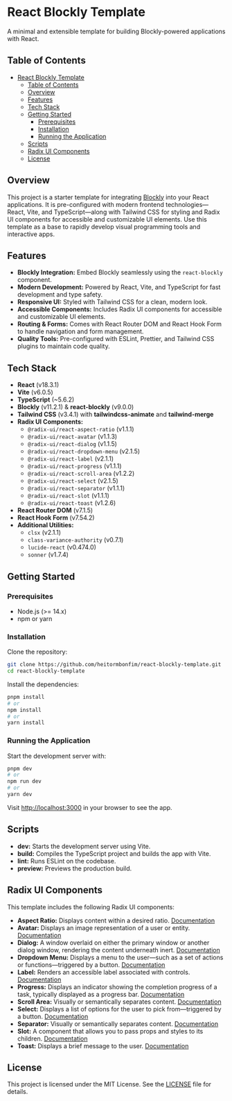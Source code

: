 # React Blockly Template

A minimal and extensible template for building Blockly-powered applications with React.

## Table of Contents

- [React Blockly Template](#react-blockly-template)
  - [Table of Contents](#table-of-contents)
  - [Overview](#overview)
  - [Features](#features)
  - [Tech Stack](#tech-stack)
  - [Getting Started](#getting-started)
    - [Prerequisites](#prerequisites)
    - [Installation](#installation)
    - [Running the Application](#running-the-application)
  - [Scripts](#scripts)
  - [Radix UI Components](#radix-ui-components)
  - [License](#license)

## Overview

This project is a starter template for integrating [Blockly](https://developers.google.com/blockly) into your React applications. It is pre-configured with modern frontend technologies—React, Vite, and TypeScript—along with Tailwind CSS for styling and Radix UI components for accessible and customizable UI elements. Use this template as a base to rapidly develop visual programming tools and interactive apps.

## Features

- **Blockly Integration:** Embed Blockly seamlessly using the `react-blockly` component.
- **Modern Development:** Powered by React, Vite, and TypeScript for fast development and type safety.
- **Responsive UI:** Styled with Tailwind CSS for a clean, modern look.
- **Accessible Components:** Includes Radix UI components for accessible and customizable UI elements.
- **Routing & Forms:** Comes with React Router DOM and React Hook Form to handle navigation and form management.
- **Quality Tools:** Pre-configured with ESLint, Prettier, and Tailwind CSS plugins to maintain code quality.

## Tech Stack

- **React** (v18.3.1)
- **Vite** (v6.0.5)
- **TypeScript** (~5.6.2)
- **Blockly** (v11.2.1) & **react-blockly** (v9.0.0)
- **Tailwind CSS** (v3.4.1) with **tailwindcss-animate** and **tailwind-merge**
- **Radix UI Components:**
  - `@radix-ui/react-aspect-ratio` (v1.1.1)
  - `@radix-ui/react-avatar` (v1.1.3)
  - `@radix-ui/react-dialog` (v1.1.5)
  - `@radix-ui/react-dropdown-menu` (v2.1.5)
  - `@radix-ui/react-label` (v2.1.1)
  - `@radix-ui/react-progress` (v1.1.1)
  - `@radix-ui/react-scroll-area` (v1.2.2)
  - `@radix-ui/react-select` (v2.1.5)
  - `@radix-ui/react-separator` (v1.1.1)
  - `@radix-ui/react-slot` (v1.1.1)
  - `@radix-ui/react-toast` (v1.2.6)
- **React Router DOM** (v7.1.5)
- **React Hook Form** (v7.54.2)
- **Additional Utilities:**
  - `clsx` (v2.1.1)
  - `class-variance-authority` (v0.7.1)
  - `lucide-react` (v0.474.0)
  - `sonner` (v1.7.4)

## Getting Started

### Prerequisites

- Node.js (>= 14.x)
- npm or yarn

### Installation

Clone the repository:

```bash
git clone https://github.com/heitormbonfim/react-blockly-template.git
cd react-blockly-template
```

Install the dependencies:

```bash
pnpm install
# or
npm install
# or
yarn install
```

### Running the Application

Start the development server with:

```bash
pnpm dev
# or
npm run dev
# or
yarn dev
```

Visit [http://localhost:3000](http://localhost:3000) in your browser to see the app.

## Scripts

- **dev:** Starts the development server using Vite.
- **build:** Compiles the TypeScript project and builds the app with Vite.
- **lint:** Runs ESLint on the codebase.
- **preview:** Previews the production build.

## Radix UI Components

This template includes the following Radix UI components:

- **Aspect Ratio:** Displays content within a desired ratio. [Documentation](https://www.radix-ui.com/primitives/docs/components/aspect-ratio)
- **Avatar:** Displays an image representation of a user or entity. [Documentation](https://www.radix-ui.com/primitives/docs/components/avatar)
- **Dialog:** A window overlaid on either the primary window or another dialog window, rendering the content underneath inert. [Documentation](https://www.radix-ui.com/primitives/docs/components/dialog)
- **Dropdown Menu:** Displays a menu to the user—such as a set of actions or functions—triggered by a button. [Documentation](https://www.radix-ui.com/primitives/docs/components/dropdown-menu)
- **Label:** Renders an accessible label associated with controls. [Documentation](https://www.radix-ui.com/primitives/docs/components/label)
- **Progress:** Displays an indicator showing the completion progress of a task, typically displayed as a progress bar. [Documentation](https://www.radix-ui.com/primitives/docs/components/progress)
- **Scroll Area:** Visually or semantically separates content. [Documentation](https://www.radix-ui.com/primitives/docs/components/scroll-area)
- **Select:** Displays a list of options for the user to pick from—triggered by a button. [Documentation](https://www.radix-ui.com/primitives/docs/components/select)
- **Separator:** Visually or semantically separates content. [Documentation](https://www.radix-ui.com/primitives/docs/components/separator)
- **Slot:** A component that allows you to pass props and styles to its children. [Documentation](https://www.radix-ui.com/primitives/docs/components/slot)
- **Toast:** Displays a brief message to the user. [Documentation](https://www.radix-ui.com/primitives/docs/components/toast)

## License

This project is licensed under the MIT License. See the [LICENSE](LICENSE) file for details.
